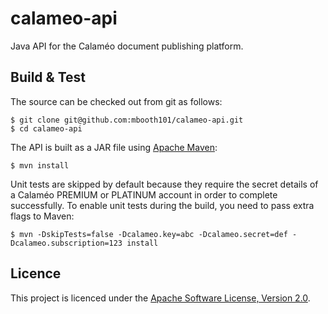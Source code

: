 # calameo-api

Java API for the Calaméo document publishing platform.

## Build & Test

The source can be checked out from git as follows:

    $ git clone git@github.com:mbooth101/calameo-api.git
    $ cd calameo-api

The API is built as a JAR file using [Apache Maven][]:

    $ mvn install

Unit tests are skipped by default because they require the secret details of a Calaméo PREMIUM or PLATINUM account in order to complete successfully. To enable unit tests during the build, you need to pass extra flags to Maven:

    $ mvn -DskipTests=false -Dcalameo.key=abc -Dcalameo.secret=def -Dcalameo.subscription=123 install

## Licence

This project is licenced under the [Apache Software License, Version 2.0][ASL2].

[Apache Maven]: http://maven.apache.org/
[ASL2]: http://www.apache.org/licenses/LICENSE-2.0
